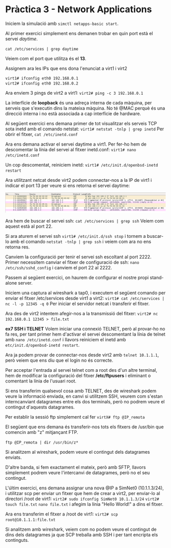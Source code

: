 # Pràctica 3 - Network Applications

Iniciem la simulació amb `simctl netapps-basic start`.

Al primer exercici simplement ens demanen trobar en quin port està el servei *daytime*.

`cat /etc/services | grep daytime`

Veiem com el port que utilitza és el **13**.

Assignem ara les IPs que ens dona l'enunciat a virt1 i virt2
```
virt1# ifconfig eth0 192.168.0.1
virt2# ifconfig eth0 192.168.0.2
```
Ara enviem 3 pings de virt2 a virt1:
`virt2# ping -c 3 192.168.0.1`

La interfície de **loopback** és una adreça interna de cada màquina, per serveis que s'executin dins la mateixa màquina.
No té @MAC perquè és una direcció interna i no està associada a cap interfície de hardware.

Al següent exercici ens demana primer de tot visualitzar els serveis TCP sota inetd amb el comando netstat:
`virt1# netstat -tnlp | grep inetd`
Per obrir el fitxer, `cat /etc/inetd.conf`

Ara ens demana activar el servei daytime a virt1. Per fer-ho hem de descomentar la línia del servei al fitxer inetd.conf:
`virt1# nano /etc/inetd.conf`

Un cop descomentat, reiniciem inetd:
`virt1# /etc/init.d/openbsd-inetd restart`

Ara utilitzant netcat desde virt2 podem connectar-nos a la IP de virt1 i indicar el port 13 per veure si ens retorna el servei daytime:

![Daytime](https://github.com/akaKush/Internet-Basics/blob/main/IPv4/images/Captura%20de%20Pantalla%202021-03-14%20a%20les%2015.49.45.png)

Ara hem de buscar el servei ssh:
`cat /etc/services | grep ssh`
Veiem com aquest està al port 22.

Si ara aturem el servei ssh `virt1# /etc/init.d/ssh stop` i tornem a buscar-lo amb el comando `netstat -tnlp | grep ssh` i veiem com ara no ens retorna res.

Canviem la configuració per tenir el servei ssh escoltant al port 2222.
Primer necessitem canviar el fitxer de configuració de ssh:
`nano /etc/ssh/sshd_config` i canviem el port 22 al 2222.

Passem al següent exercici, on haurem de configurar el nostre propi stand-alone server.

Iniciem una captura al wireshark a tap0, i executem el següent comando per enviar el fitxer /etc/services desde virt1 a virt2:
`virt1# cat /etc/services | nc -l -p 12345 -q 0` Per iniciar el servidor netcat i transferir el fitxer.

Ara des de virt2 intentem afegir-nos a la transmissió del fitxer:
`virt2# nc 192.168.0.1 12345 > file.txt`

**ex7 SSH i TELNET**
Volem iniciar una connexió TELNET, però al provar-ho no fa res, per tant primer hem d'activar el servei descomentant la línia de telnet amb `nano /etc/inetd.conf` i llavors reiniciem el inetd amb `etc/init.d/openbsd-inetd restart`.

Ara ja podem provar de connectar-nos desde virt2 amb `telnet 10.1.1.1`, però veiem que ens diu que el login no és correcte.

Per acceptar l'entrada al servei telnet com a root des d'un altre terminal, hem de modificar la configuració del fitxer **/etc/ftpusers** i eliminant o comentant la línia de l'usuari root.

Si ens transferim qualsevol cosa amb TELNET, des de wireshark podem veure la informació enviada, en canvi si utilitzem SSH, veurem com s'estan interncanviant datagrames entre els dos terminals, però no podrem veure el contingut d'aquests datagrames.

Per establir la sessió ftp simplement cal fer `virtX# ftp @IP_remota`

El següent que ens demana és transferir-nos tots els fitxers de /usr/bin que comencin amb "z" mitjançant FTP.

`ftp @IP_remota | dir /usr/bin/z*`

Si analitzem al wireshark, podem veure el contingut dels datagrames enviats.

D'altre banda, si fem exactament el mateix, però amb SFTP, llavors simplement podrem veure l'intercanvi de datagrames, però no el seu contingut.

L'últim exercici, ens demana assignar una nova @IP a SimNet0 (10.1.1.3/24), i utilitzar scp per enviar un fitxer que hem de crear a virt2, per enviar-lo al directori /root de virt1:
`virt2# sudo ifconfig SimNet0 10.1.1.3/24`
`virt2# touch file.txt` `nano file.txt` i afegim la línia "Hello World!" a dins el fitxer.

Ara ens transferim el fitxer a /root de virt1:
`virt2# scp root@10.1.1.1:file.txt`

Si analitzem amb wireshark, veiem com no podem veure el contingut de dins dels datagrames ja que SCP treballa amb SSH i per tant encripta els continguts.